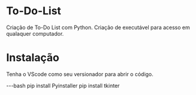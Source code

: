 # To-Do-List
Criação de To-Do List com Python. Criação de executável para acesso em qualaquer computador.

# Instalação
Tenha o VScode como seu versionador para abrir o código.

---bash
pip install Pyinstaller
pip install tkinter
